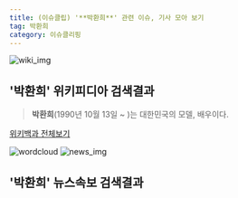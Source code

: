 ```yaml
---
title: (이슈클립) '**박환희**' 관련 이슈, 기사 모아 보기
tag: 박환희
category: 이슈클리핑
---
```

![wiki_img](https://user-images.githubusercontent.com/42597476/44503234-41136a80-a6d0-11e8-9071-6fc6418eafe4.png)
## **'**박환희**'** 위키피디아 검색결과
>**박환희**(1990년 10월 13일 ~ )는 대한민국의 모델, 배우이다.

<a href="https://ko.wikipedia.org/wiki/박환희" target="_blank">위키백과 전체보기</a>

![wordcloud](https://s3.ap-northeast-2.amazonaws.com/lyrics101-wordcloud/2018-10-02-1538450157.png)
![news_img](https://user-images.githubusercontent.com/42597476/44507050-1206f400-a6e4-11e8-8d98-7ffbfebb353f.png)
## **'**박환희**'** 뉴스속보 검색결과

